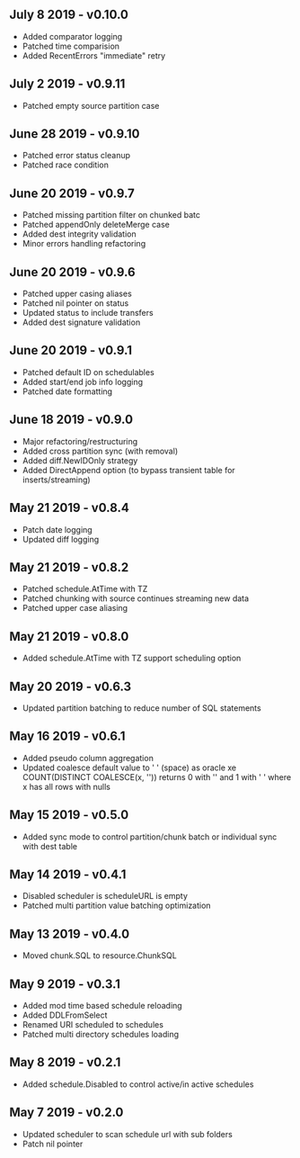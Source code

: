 ## July 8 2019 - v0.10.0
- Added comparator logging
- Patched time comparision
- Added RecentErrors "immediate" retry 

## July 2 2019 - v0.9.11
- Patched empty source partition case 

## June 28 2019 - v0.9.10
- Patched error status cleanup
- Patched race condition


## June 20 2019 - v0.9.7
- Patched missing partition filter on chunked batc
- Patched appendOnly deleteMerge case
- Added dest integrity validation
- Minor errors handling refactoring 


## June 20 2019 - v0.9.6
- Patched upper casing aliases
- Patched nil pointer on status
- Updated status to include transfers
- Added dest signature validation

## June 20 2019 - v0.9.1
- Patched default ID on schedulables
- Added start/end job info logging
- Patched date formatting

## June 18 2019 - v0.9.0
- Major refactoring/restructuring
- Added cross partition sync (with removal)
- Added diff.NewIDOnly strategy
- Added DirectAppend option (to bypass transient table for inserts/streaming)

## May 21 2019 - v0.8.4
- Patch date logging
- Updated diff logging

## May 21 2019 - v0.8.2
- Patched schedule.AtTime with TZ
- Patched chunking with source continues streaming new data
- Patched upper case aliasing

## May 21 2019 - v0.8.0
- Added schedule.AtTime with TZ support scheduling option

## May 20 2019 - v0.6.3
- Updated partition batching to reduce number of SQL statements

## May 16 2019 - v0.6.1
- Added pseudo column aggregation
- Updated coalesce default value to ' ' (space)  as oracle xe COUNT(DISTINCT COALESCE(x, '')) returns 0 with '' and 1 with ' ' where x has all rows with nulls

## May 15 2019 - v0.5.0
- Added sync mode to control partition/chunk batch or individual sync with dest table

## May 14 2019 - v0.4.1
- Disabled scheduler is scheduleURL is empty
- Patched multi partition value batching optimization

## May 13 2019 - v0.4.0
- Moved chunk.SQL to resource.ChunkSQL

## May 9 2019 - v0.3.1
- Added mod time based schedule reloading
- Added DDLFromSelect 
- Renamed URI scheduled to schedules
- Patched multi directory schedules loading  

## May 8 2019 - v0.2.1
- Added schedule.Disabled to control active/in active schedules  

## May 7 2019 - v0.2.0
- Updated scheduler to scan schedule url with sub folders 
- Patch nil pointer

